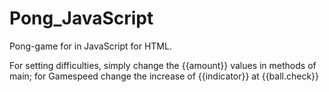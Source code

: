 # Pong_JavaScript
Pong-game for in JavaScript for HTML.

For setting difficulties, simply change the {{amount}} values in methods of main; for Gamespeed change the increase of {{indicator}} at {{ball.check}}
